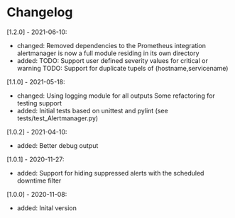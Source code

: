 # Changelog

[1.2.0] - 2021-06-10:
  * changed:
      Removed dependencies to the Prometheus integration
      alertmanager is now a full module residing in its own directory
  * added:
      TODO: Support user defined severity values for critical or warning
      TODO: Support for duplicate tupels of (hostname,servicename)

[1.1.0] - 2021-05-18:
  * changed:
      Using logging module for all outputs
      Some refactoring for testing support
  * added:
      Initial tests based on unittest and pylint (see tests/test_Alertmanager.py)

[1.0.2] - 2021-04-10:
  * added:
      Better debug output

[1.0.1] - 2020-11-27:
  * added:
      Support for hiding suppressed alerts with the scheduled downtime filter

[1.0.0] - 2020-11-08:
  * added:
      Inital version